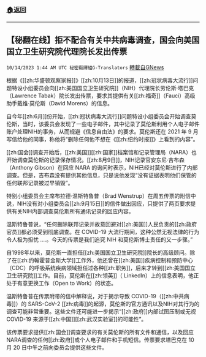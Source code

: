 ###  [:house:返回](README.md)
---


## 【秘翻在线】拒不配合有关中共病毒调查，国会向美国国立卫生研究院代理院长发出传票
`10/14/2023 1:44 AM UTC 秘密翻譯組G-Translators` [轉載自GNews](https://gnews.org/articles/1831176)

根据《[[zh:华盛顿观察家报]]》[[zh:10月13日]]的报道，[[zh:冠状病毒大流行]]问题特设小组委员会向[[zh:美国国立卫生研究院]]（NIH）代理院长劳伦斯·塔巴克（Lawrence Tabak）院长发出传票，要求其提供有关[[zh:福奇]]（Fauci）高级助手戴维·莫伦斯（David Morens）的信息。

自今年[[zh:6月]]份开始，[[zh:冠状病毒大流行]]问题特设小组委员会开始调查莫伦斯，当时，该委员会发现了一些电子邮件，其中记录了莫伦斯利用个人电子邮件账户处理NIH的事务，从而规避《信息自由法》的要求。莫伦斯还在 2021 年 9 月写信给他的同事，称他将“删除任何他不想在《[[zh:纽约时报]]》上看到的内容”。

[[zh:国会]]调查开始后，[[zh:美国]][[zh:国家]]档案馆和记录管理局（NARA）也开始调查莫伦斯的记录保存情况。[[zh:8月9日]]，NIH记录官安东尼·吉布森（Anthony Gibson）在回应 NARA 的询问时表示，NIH已经对莫伦斯进行了内部调查。但是，吉布森没有提供其他信息，只是说他发现“没有证据表明他们保管的任何联邦记录被过早销毁”。

特别小组委员会主席布拉德·温斯特鲁普（Brad Wenstrup）在周五传票的附信中说，NIH没有对小组委员会[[zh:9月15日]]的信件做出回应，只提供了两页要求提供有关NIH内部调查莫伦斯所有通讯记录的回应内容。

温斯特鲁普说，“任何删除联邦记录并故意回避对[[zh:美国]]人民负责的[[zh:政府官员]]都必须受到彻底调查。在 COVID-19 大流行期间，这种公然无视法律的行为令人极为担忧 ....。今天的传票是我们追究 NIH 和莫伦斯博士责任的又一步骤。”

自1998年以来，莫伦斯一直担任[[zh:美国国立卫生研究院]]院长的高级顾问。除了在[[zh:约翰霍普金斯大学]]工作外，他还曾在[[zh:美国]]疾病控制和预防中心（CDC）的呼吸系统疾病领域担任过各种[[zh:职务]]，后来才转到[[zh:美国国立卫生研究院]]工作。目前，莫伦斯在[[zh:领英]]（ LinkedIn）上的信息表明，他正处于有意更换工作（Open to Work）的状态。

温斯特鲁普在传票附带的信中解释说，对于揭示导致 COVID-19（[[zh:中共病毒]]）的 SARS-CoV-2 [[zh:病毒]]的起源，莫伦斯的官方通讯以及NIH对其行为的调查可能非常重要。这些文件还可能进一步揭示“[[zh:政府]]内部试图压制或无视 COVID-19 来源于[[zh:中国]][[zh:武汉实验室]]的可能性”。

该传票要求提供[[zh:国会]]调查要求的有关莫伦斯的所有文件和通信，以及回应NARA调查的任何[[zh:政府]]或个人电子邮件和手机短信。传票要求塔巴克在 10 月 20 日中午之前向委员会提供这些文件。
